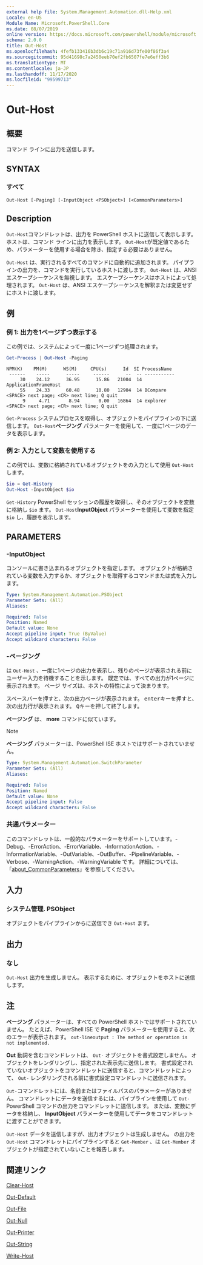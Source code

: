 ```yaml
---
external help file: System.Management.Automation.dll-Help.xml
Locale: en-US
Module Name: Microsoft.PowerShell.Core
ms.date: 08/07/2019
online version: https://docs.microsoft.com/powershell/module/microsoft.powershell.core/out-host?view=powershell-7.2&WT.mc_id=ps-gethelp
schema: 2.0.0
title: Out-Host
ms.openlocfilehash: 4fefb133416b3db6c19c71a916d73fe00f86f3a4
ms.sourcegitcommit: 95d41698c7a2450eeb70ef2fb6507fe7e6eff3b6
ms.translationtype: MT
ms.contentlocale: ja-JP
ms.lasthandoff: 11/17/2020
ms.locfileid: "99599713"
---
```

# Out-Host

## 概要
コマンド ラインに出力を送信します。

## SYNTAX

### すべて

```
Out-Host [-Paging] [-InputObject <PSObject>] [<CommonParameters>]
```

## Description

`Out-Host`コマンドレットは、出力を PowerShell ホストに送信して表示します。 ホストは、コマンド ラインに出力を表示します。 `Out-Host`が既定値であるため、パラメーターを使用する場合を除き、指定する必要はありません。

`Out-Host` は、実行されるすべてのコマンドに自動的に追加されます。 パイプラインの出力を、コマンドを実行しているホストに渡します。 `Out-Host` は、ANSI エスケープシーケンスを無視します。 エスケープシーケンスはホストによって処理されます。 `Out-Host` は、ANSI エスケープシーケンスを解釈または変更せずにホストに渡します。

## 例

### 例 1: 出力を1ページずつ表示する

この例では、システムによって一度に1ページずつ処理されます。

```powershell
Get-Process | Out-Host -Paging
```

```Output
NPM(K)    PM(M)      WS(M)     CPU(s)      Id  SI ProcessName
 ------    -----      -----     ------      --  -- -----------
     30    24.12      36.95      15.86   21004  14 ApplicationFrameHost
     55    24.33      60.48      10.80   12904  14 BCompare
<SPACE> next page; <CR> next line; Q quit
      9     4.71       8.94       0.00   16864  14 explorer
<SPACE> next page; <CR> next line; Q quit
```

`Get-Process` システムプロセスを取得し、オブジェクトをパイプラインの下に送信します。 `Out-Host`**ページング** パラメーターを使用して、一度に1ページのデータを表示します。

### 例 2: 入力として変数を使用する

この例では、変数に格納されているオブジェクトをの入力として使用 `Out-Host` します。

```powershell
$io = Get-History
Out-Host -InputObject $io
```

`Get-History` PowerShell セッションの履歴を取得し、そのオブジェクトを変数に格納し `$io` ます。
`Out-Host`**InputObject** パラメーターを使用して変数を指定 `$io` し、履歴を表示します。

## PARAMETERS

### -InputObject

コンソールに書き込まれるオブジェクトを指定します。 オブジェクトが格納されている変数を入力するか、オブジェクトを取得するコマンドまたは式を入力します。

```yaml
Type: System.Management.Automation.PSObject
Parameter Sets: (All)
Aliases:

Required: False
Position: Named
Default value: None
Accept pipeline input: True (ByValue)
Accept wildcard characters: False
```

### -ページング

は `Out-Host` 、一度に1ページの出力を表示し、残りのページが表示される前にユーザー入力を待機することを示します。 既定では、すべての出力が1ページに表示されます。 ページ サイズは、ホストの特性によって決まります。

<kbd>スペース</kbd>バーを押すと、次の出力ページが表示されます。 <kbd>enter</kbd>キーを押すと、次の出力行が表示されます。 <kbd>Q</kbd>キーを押して終了します。

**ページング** は、 **more** コマンドに似ています。

> [!NOTE]
> **ページング** パラメーターは、PowerShell ISE ホストではサポートされていません。

```yaml
Type: System.Management.Automation.SwitchParameter
Parameter Sets: (All)
Aliases:

Required: False
Position: Named
Default value: None
Accept pipeline input: False
Accept wildcard characters: False
```

### 共通パラメーター

このコマンドレットは、一般的なパラメーターをサポートしています。-Debug、-ErrorAction、-ErrorVariable、-InformationAction、-InformationVariable、-OutVariable、-OutBuffer、-PipelineVariable、-Verbose、-WarningAction、-WarningVariable です。 詳細については、「[about_CommonParameters](https://go.microsoft.com/fwlink/?LinkID=113216)」を参照してください。

## 入力

### システム管理. PSObject

オブジェクトをパイプラインからに送信でき `Out-Host` ます。

## 出力

### なし

`Out-Host` 出力を生成しません。 表示するために、オブジェクトをホストに送信します。

## 注

**ページング** パラメーターは、すべての PowerShell ホストではサポートされていません。 たとえば、PowerShell ISE で **Paging** パラメーターを使用すると、次のエラーが表示されます。 `out-lineoutput : The method or operation is not implemented.`

**Out** 動詞を含むコマンドレットは、 `Out-` オブジェクトを書式設定しません。 オブジェクトをレンダリングし、指定された表示先に送信します。 書式設定されていないオブジェクトをコマンドレットに送信すると、コマンドレットによって、 `Out-` レンダリングされる前に書式設定コマンドレットに送信されます。

`Out-`コマンドレットには、名前またはファイルパスのパラメーターがありません。 コマンドレットにデータを送信するには、パイプラインを使用して `Out-` PowerShell コマンドの出力をコマンドレットに送信します。 または、変数にデータを格納し、 **InputObject** パラメーターを使用してデータをコマンドレットに渡すことができます。

`Out-Host` データを送信しますが、出力オブジェクトは生成しません。 の出力を `Out-Host` コマンドレットにパイプラインすると `Get-Member` 、は `Get-Member` オブジェクトが指定されていないことを報告します。

## 関連リンク

[Clear-Host](Clear-Host.md)

[Out-Default](Out-Default.md)

[Out-File](../Microsoft.PowerShell.Utility/Out-File.md)

[Out-Null](Out-Null.md)

[Out-Printer](../Microsoft.PowerShell.Utility/Out-Printer.md)

[Out-String](../Microsoft.PowerShell.Utility/Out-String.md)

[Write-Host](../Microsoft.PowerShell.Utility/Write-Host.md)

